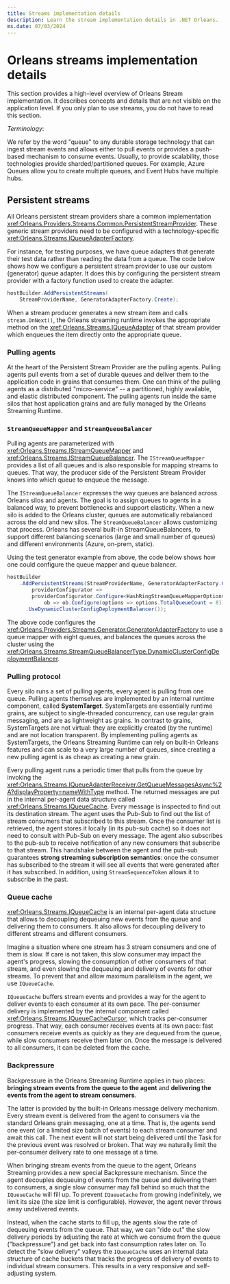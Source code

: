 ```yaml
---
title: Streams implementation details
description: Learn the stream implementation details in .NET Orleans.
ms.date: 07/03/2024
---
```


# Orleans streams implementation details

This section provides a high-level overview of Orleans Stream implementation. It describes concepts and details that are not visible on the application level. If you only plan to use streams, you do not have to read this section.

*Terminology*:

We refer by the word "queue" to any durable storage technology that can ingest stream events and allows either to pull events or provides a push-based mechanism to consume events. Usually, to provide scalability, those technologies provide sharded/partitioned queues. For example, Azure Queues allow you to create multiple queues, and Event Hubs have multiple hubs.

## Persistent streams

All Orleans persistent stream providers share a common implementation <xref:Orleans.Providers.Streams.Common.PersistentStreamProvider>. These generic stream providers need to be configured with a technology-specific <xref:Orleans.Streams.IQueueAdapterFactory>.

For instance, for testing purposes, we have queue adapters that generate their test data rather than reading the data from a queue.
The code below shows how we configure a persistent stream provider to use our custom (generator) queue adapter.
It does this by configuring the persistent stream provider with a factory function used to create the adapter.

```csharp
hostBuilder.AddPersistentStreams(
    StreamProviderName, GeneratorAdapterFactory.Create);
```

When a stream producer generates a new stream item and calls `stream.OnNext()`, the Orleans streaming runtime invokes the appropriate method on the <xref:Orleans.Streams.IQueueAdapter> of that stream provider which enqueues the item directly onto the appropriate queue.

### Pulling agents

At the heart of the Persistent Stream Provider are the pulling agents.
Pulling agents pull events from a set of durable queues and deliver them to the application code in grains that consumes them.
One can think of the pulling agents as a distributed "micro-service" -- a partitioned, highly available, and elastic distributed component.
The pulling agents run inside the same silos that host application grains and are fully managed by the Orleans Streaming Runtime.

### `StreamQueueMapper` and `StreamQueueBalancer`

<span name="streamqueuemapper-and-streamqueuebalancer"></span>

Pulling agents are parameterized with <xref:Orleans.Streams.IStreamQueueMapper> and <xref:Orleans.Streams.IStreamQueueBalancer>. The `IStreamQueueMapper` provides a list of all queues and is also responsible for mapping streams to queues. That way, the producer side of the Persistent Stream Provider knows into which queue to enqueue the message.

The `IStreamQueueBalancer` expresses the way queues are balanced across Orleans silos and agents. The goal is to assign queues to agents in a balanced way, to prevent bottlenecks and support elasticity. When a new silo is added to the Orleans cluster, queues are automatically rebalanced across the old and new silos. The `StreamQueueBalancer` allows customizing that process. Orleans has several built-in StreamQueueBalancers, to support different balancing scenarios (large and small number of queues) and different environments (Azure, on-prem, static).

Using the test generator example from above, the code below shows how one could configure the queue mapper and queue balancer.

```csharp
hostBuilder
    .AddPersistentStreams(StreamProviderName, GeneratorAdapterFactory.Create,
        providerConfigurator =>
        providerConfigurator.Configure<HashRingStreamQueueMapperOptions>(
            ob => ob.Configure(options => options.TotalQueueCount = 8))
      .UseDynamicClusterConfigDeploymentBalancer());
```

The above code configures the <xref:Orleans.Providers.Streams.Generator.GeneratorAdapterFactory> to use a queue mapper with eight queues, and balances the queues across the cluster using the <xref:Orleans.Streams.StreamQueueBalancerType.DynamicClusterConfigDeploymentBalancer>.

### Pulling protocol

Every silo runs a set of pulling agents, every agent is pulling from one queue. Pulling agents themselves are implemented by an internal runtime component, called **SystemTarget**. SystemTargets are essentially runtime grains, are subject to single-threaded concurrency, can use regular grain messaging, and are as lightweight as grains. In contrast to grains, SystemTargets are not virtual: they are explicitly created (by the runtime) and are not location transparent. By implementing pulling agents as SystemTargets, the Orleans Streaming Runtime can rely on built-in Orleans features and can scale to a very large number of queues, since creating a new pulling agent is as cheap as creating a new grain.

Every pulling agent runs a periodic timer that pulls from the queue by invoking the <xref:Orleans.Streams.IQueueAdapterReceiver.GetQueueMessagesAsync%2A?displayProperty=nameWithType> method. The returned messages are put in the internal per-agent data structure called <xref:Orleans.Streams.IQueueCache>. Every message is inspected to find out its destination stream. The agent uses the Pub-Sub to find out the list of stream consumers that subscribed to this stream. Once the consumer list is retrieved, the agent stores it locally (in its pub-sub cache) so it does not need to consult with Pub-Sub on every message. The agent also subscribes to the pub-sub to receive notification of any new consumers that subscribe to that stream. This handshake between the agent and the pub-sub guarantees **strong streaming subscription semantics**: once the consumer has subscribed to the stream it will see all events that were generated after it has subscribed. In addition, using `StreamSequenceToken` allows it to subscribe in the past.

### Queue cache

<xref:Orleans.Streams.IQueueCache> is an internal per-agent data structure that allows to decoupling dequeuing new events from the queue and delivering them to consumers. It also allows for decoupling delivery to different streams and different consumers.

Imagine a situation where one stream has 3 stream consumers and one of them is slow. If care is not taken, this slow consumer may impact the agent's progress, slowing the consumption of other consumers of that stream, and even slowing the dequeuing and delivery of events for other streams. To prevent that and allow maximum parallelism in the agent, we use `IQueueCache`.

`IQueueCache` buffers stream events and provides a way for the agent to deliver events to each consumer at its own pace. The per-consumer delivery is implemented by the internal component called <xref:Orleans.Streams.IQueueCacheCursor>, which tracks per-consumer progress. That way, each consumer receives events at its own pace: fast consumers receive events as quickly as they are dequeued from the queue, while slow consumers receive them later on. Once the message is delivered to all consumers, it can be deleted from the cache.

### Backpressure

Backpressure in the Orleans Streaming Runtime applies in two places: **bringing stream events from the queue to the agent** and **delivering the events from the agent to stream consumers**.

The latter is provided by the built-in Orleans message delivery mechanism. Every stream event is delivered from the agent to consumers via the standard Orleans grain messaging, one at a time. That is, the agents send one event (or a limited size batch of events) to each stream consumer and await this call. The next event will not start being delivered until the Task for the previous event was resolved or broken. That way we naturally limit the per-consumer delivery rate to one message at a time.

When bringing stream events from the queue to the agent, Orleans Streaming provides a new special Backpressure mechanism. Since the agent decouples dequeuing of events from the queue and delivering them to consumers, a single slow consumer may fall behind so much that the `IQueueCache` will fill up. To prevent `IQueueCache` from growing indefinitely, we limit its size (the size limit is configurable). However, the agent never throws away undelivered events.

Instead, when the cache starts to fill up, the agents slow the rate of dequeuing events from the queue. That way, we can "ride out" the slow delivery periods by adjusting the rate at which we consume from the queue ("backpressure") and get back into fast consumption rates later on. To detect the "slow delivery" valleys the `IQueueCache` uses an internal data structure of cache buckets that tracks the progress of delivery of events to individual stream consumers. This results in a very responsive and self-adjusting system.
